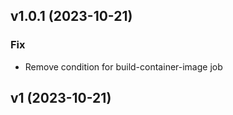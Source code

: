 ## v1.0.1 (2023-10-21)

### Fix

- Remove condition for build-container-image job

## v1 (2023-10-21)
